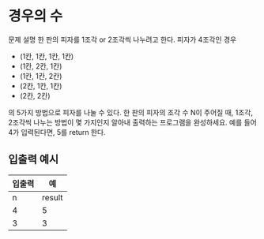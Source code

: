 # 경우의 수
문제 설명
한 판의 피자를 1조각 or 2조각씩 나누려고 한다. 피자가 4조각인 경우
- (1칸, 1칸, 1칸, 1칸)
- (1칸, 2칸, 1칸)
- (1칸, 1칸, 2칸)
- (2칸, 1칸, 1칸)
- (2칸, 2칸)

의 5가지 방법으로 피자를 나눌 수 있다. 한 판의 피자의 조각 수 N이 주어질 때, 1조각, 2조각씩 나누는 방법이 몇 가지인지 알아내 출력하는 프로그램을 완성하세요. 예를 들어 4가 입력된다면, 5를 return 한다.

## 입출력 예시
|입출력|예|
|----|----|
|n|result|
|4|5|
|3|3|